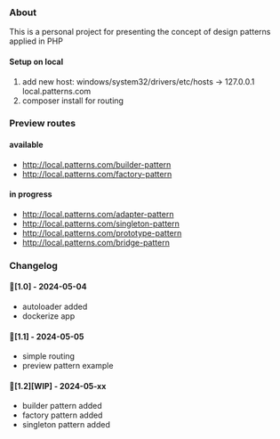 ### About
This is a personal project for presenting the concept of design patterns applied in PHP

#### Setup on local
1. add new host: windows/system32/drivers/etc/hosts -> 127.0.0.1    local.patterns.com
2. composer install for routing

### Preview routes
#### available
- http://local.patterns.com/builder-pattern
- http://local.patterns.com/factory-pattern
#### in progress
- http://local.patterns.com/adapter-pattern
- http://local.patterns.com/singleton-pattern
- http://local.patterns.com/prototype-pattern
- http://local.patterns.com/bridge-pattern

### Changelog

#### 🌟[1.0] - 2024-05-04
- autoloader added
- dockerize app

#### 🌟[1.1] - 2024-05-05
- simple routing
- preview pattern example

#### 🌟[1.2][WIP] - 2024-05-xx
- builder pattern added
- factory pattern added
- singleton pattern added